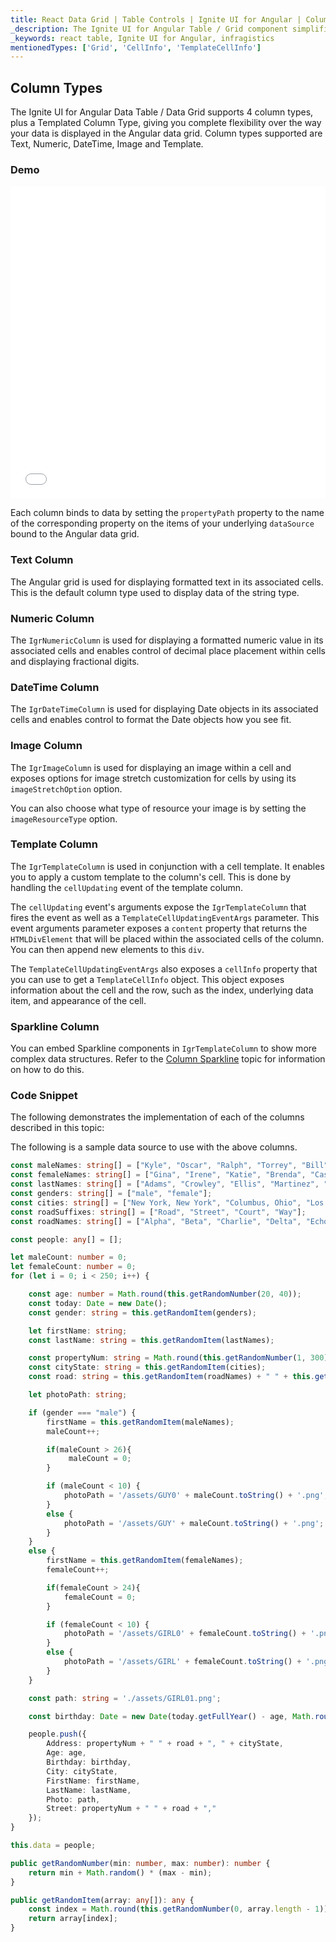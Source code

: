 ```yaml
---
title: React Data Grid | Table Controls | Ignite UI for Angular | Column Types | Infragistics
_description: The Ignite UI for Angular Table / Grid component simplifies the complexities of the grid domain into manageable API so that a user can bind a collection of data.
_keywords: react table, Ignite UI for Angular, infragistics
mentionedTypes: ['Grid', 'CellInfo', 'TemplateCellInfo']
---
```


## Column Types

The Ignite UI for Angular Data Table / Data Grid supports 4 column types, plus a Templated Column Type, giving you complete flexibility over the way your data is displayed in the Angular data grid.  Column types supported are Text, Numeric, DateTime, Image and Template.

### Demo

<div class="sample-container loading" style="height: 500px">
    <iframe id="data-grid-column-types-iframe" src='{environment:demosBaseUrl}/grids/data-grid-column-types' width="100%" height="100%" seamless frameBorder="0" onload="onXPlatSampleIframeContentLoaded(this);"></iframe>
</div>

<div class="divider--half"></div>

Each column binds to data by setting the `propertyPath` property to the name of the corresponding property on the items of your underlying `dataSource` bound to the Angular data grid.

### Text Column

The Angular grid is used for displaying formatted text in its associated cells. This is the default column type used to display data of the string type.

### Numeric Column

The <code>IgrNumericColumn</code> is used for displaying a formatted numeric value in its associated cells and enables control of decimal place placement within cells and displaying fractional digits.

### DateTime Column

The <code>IgrDateTimeColumn</code> is used for displaying Date objects in its associated cells and enables control to format the Date objects how you see fit.

### Image Column

The <code>IgrImageColumn</code> is used for displaying an image within a cell and exposes options for image stretch customization for cells by using its <code>imageStretchOption</code> option.

You can also choose what type of resource your image is by setting the <code>imageResourceType</code> option.

### Template Column

The <code>IgrTemplateColumn</code> is used in conjunction with a cell template. It enables you to apply a custom template to the column's cell. This is done by handling the <code>cellUpdating</code> event of the template column.

The <code>cellUpdating</code> event's arguments expose the <code>IgrTemplateColumn</code> that fires the event as well as a <code>TemplateCellUpdatingEventArgs</code> parameter. This event arguments parameter exposes a <code>content</code> property that returns the <code>HTMLDivElement</code> that will be placed within the associated cells of the column. You can then append new elements to this <code>div</code>.

The <code>TemplateCellUpdatingEventArgs</code> also exposes a <code>cellInfo</code> property that you can use to get a <code>TemplateCellInfo</code> object. This object exposes information about the cell and the row, such as the index, underlying data item, and appearance of the cell.

### Sparkline Column

You can embed Sparkline components in <code>IgrTemplateColumn</code> to show more complex data structures.
Refer to the [Column Sparkline](data-grid-type-sparkline-table.md) topic for information on how to do this.

### Code Snippet

The following demonstrates the implementation of each of the columns described in this topic:

The following is a sample data source to use with the above columns.

```ts
const maleNames: string[] = ["Kyle", "Oscar", "Ralph", "Torrey", "Bill", "Frank", "Howard", "Jack", "Larry", "Pete", "Steve", "Vince", "Mark", "Alex", "Max", "Brian", "Chris", "Andrew", "Martin", "Mike", "Steve", "Glenn", "Bruce"];
const femaleNames: string[] = ["Gina", "Irene", "Katie", "Brenda", "Casey", "Fiona", "Holly", "Kate", "Liz", "Pamela", "Nelly", "Marisa", "Monica", "Anna", "Jessica", "Sofia", "Isabella", "Margo", "Jane", "Audrey", "Sally", "Melanie", "Greta", "Aurora", "Sally"];
const lastNames: string[] = ["Adams", "Crowley", "Ellis", "Martinez", "Irvine", "Maxwell", "Clark", "Owens", "Rooney", "Lincoln", "Thomas", "Spacey", "Betts", "King", "Newton", "Fitzgerald", "Holmes", "Jefferson", "Landry", "Newberry", "Perez", "Spencer", "Starr", "Carter", "Edwards", "Stark", "Johnson", "Fitz", "Chief", "Blanc", "Perry", "Stone", "Williams", "Lane", "Jobs", "Adama", "Power", "Tesla"];
const genders: string[] = ["male", "female"];
const cities: string[] = ["New York, New York", "Columbus, Ohio", "Los Angeles, California", "Orlando, Florida", "New Orleans, Louisiana", "Las Vegas, Nevada", "Atlanta, Georgia"];
const roadSuffixes: string[] = ["Road", "Street", "Court", "Way"];
const roadNames: string[] = ["Alpha", "Beta", "Charlie", "Delta", "Echo", "Foxtrot", "Golf", "Hotel", "India", "Juliett", "Kilo", "Lima", "Mike", "November"];

const people: any[] = [];

let maleCount: number = 0;
let femaleCount: number = 0;
for (let i = 0; i < 250; i++) {

    const age: number = Math.round(this.getRandomNumber(20, 40));
    const today: Date = new Date();
    const gender: string = this.getRandomItem(genders);

    let firstName: string;
    const lastName: string = this.getRandomItem(lastNames);

    const propertyNum: string = Math.round(this.getRandomNumber(1, 300)).toString();
    const cityState: string = this.getRandomItem(cities);
    const road: string = this.getRandomItem(roadNames) + " " + this.getRandomItem(roadSuffixes);

    let photoPath: string;

    if (gender === "male") {
        firstName = this.getRandomItem(maleNames);
        maleCount++;

        if(maleCount > 26){
             maleCount = 0;
        }

        if (maleCount < 10) {
            photoPath = '/assets/GUY0' + maleCount.toString() + '.png';
        }
        else {
            photoPath = '/assets/GUY' + maleCount.toString() + '.png';
        }
    }
    else {
        firstName = this.getRandomItem(femaleNames);
        femaleCount++;

        if(femaleCount > 24){
            femaleCount = 0;
        }

        if (femaleCount < 10) {
            photoPath = '/assets/GIRL0' + femaleCount.toString() + '.png';
        }
        else {
            photoPath = '/assets/GIRL' + femaleCount.toString() + '.png';
        }
    }

    const path: string = './assets/GIRL01.png';

    const birthday: Date = new Date(today.getFullYear() - age, Math.round(this.getRandomNumber(1, 12)), Math.round(this.getRandomNumber(1, 28)));

    people.push({
        Address: propertyNum + " " + road + ", " + cityState,
        Age: age,
        Birthday: birthday,
        City: cityState,
        FirstName: firstName,
        LastName: lastName,
        Photo: path,
        Street: propertyNum + " " + road + ","
    });
}

this.data = people;

public getRandomNumber(min: number, max: number): number {
    return min + Math.random() * (max - min);
}

public getRandomItem(array: any[]): any {
    const index = Math.round(this.getRandomNumber(0, array.length - 1));
    return array[index];
}
```
